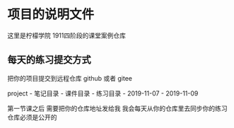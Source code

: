 # 项目的说明文件

这里是柠檬学院 1911四阶段的课堂案例仓库


## 每天的练习提交方式

把你的项目提交到远程仓库 github 或者 gitee

project
    - 笔记目录
    - 课件目录
    - 练习目录 
        - 2019-11-07
        - 2019-11-09

第一节课之后 需要把你的仓库地址发给我
我会每天从你的仓库里去同步你的练习 
仓库必须是公开的